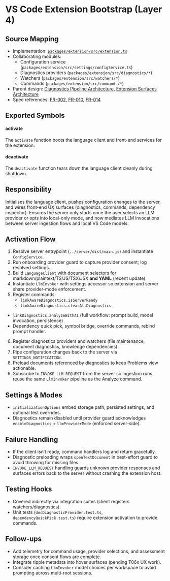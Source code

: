# VS Code Extension Bootstrap (Layer 4)

## Source Mapping
- Implementation: [`packages/extension/src/extension.ts`](../../../packages/extension/src/extension.ts)
- Collaborating modules:
  - Configuration service (`packages/extension/src/settings/configService.ts`)
  - Diagnostics providers (`packages/extension/src/diagnostics/*`)
  - Watchers (`packages/extension/src/watchers/*`)
  - Commands (`packages/extension/src/commands/*`)
- Parent design: [Diagnostics Pipeline Architecture](../../layer-3/diagnostics-pipeline.mdmd.md), [Extension Surfaces Architecture](../../layer-3/extension-surfaces.mdmd.md)
- Spec references: [FR-002](../../../specs/001-link-aware-diagnostics/spec.md#functional-requirements), [FR-010](../../../specs/001-link-aware-diagnostics/spec.md#functional-requirements), [FR-014](../../../specs/001-link-aware-diagnostics/spec.md#functional-requirements)

## Exported Symbols

#### activate
The `activate` function boots the language client and front-end services for the extension.

#### deactivate
The `deactivate` function tears down the language client cleanly during shutdown.

## Responsibility
Initialises the language client, pushes configuration changes to the server, and wires front-end UX surfaces (diagnostics, commands, dependency inspector). Ensures the server only starts once the user selects an LLM provider or opts into local-only mode, and now mediates LLM invocations between server ingestion flows and local VS Code models.

## Activation Flow
1. Resolve server entrypoint (`../server/dist/main.js`) and instantiate `ConfigService`.
2. Run onboarding provider guard to capture provider consent; log resolved settings.
3. Build `LanguageClient` with document selectors for markdown/plaintext/TS/JS/TSX/JSX **and YAML** (recent update).
4. Instantiate `LlmInvoker` with settings accessor so extension and server share provider-mode enforcement.
5. Register commands:
   - `linkAwareDiagnostics.isServerReady`
   - `linkAwareDiagnostics.clearAllDiagnostics`
  - `linkDiagnostics.analyzeWithAI` (full workflow: prompt build, model invocation, persistence)
   - Dependency quick pick, symbol bridge, override commands, rebind prompt handler.
6. Register diagnostics providers and watchers (file maintenance, document diagnostics, knowledge dependencies).
7. Pipe configuration changes back to the server via `SETTINGS_NOTIFICATION`.
8. Preload documents referenced by diagnostics to keep Problems view actionable.
9. Subscribe to `INVOKE_LLM_REQUEST` from the server so ingestion runs reuse the same `LlmInvoker` pipeline as the Analyze command.

## Settings & Modes
- `initializationOptions` embed storage path, persisted settings, and optional test overrides.
- Diagnostics remain disabled until provider guard acknowledges `enableDiagnostics` + `llmProviderMode` (enforced server-side).

## Failure Handling
- If the client isn’t ready, command handlers log and return gracefully.
- Diagnostic preloading wraps `openTextDocument` in best-effort guard to avoid throwing for missing files.
- `INVOKE_LLM_REQUEST` handling guards unknown provider responses and surfaces errors back to the server without crashing the extension host.

## Testing Hooks
- Covered indirectly via integration suites (client registers watchers/diagnostics).
- Unit tests (`docDiagnosticProvider.test.ts`, `dependencyQuickPick.test.ts`) require extension activation to provide commands.

## Follow-ups
- Add telemetry for command usage, provider selections, and assessment storage once consent flows are complete.
- Integrate ripple metadata into hover surfaces (pending T06x UX work).
- Consider caching `LlmInvoker` model choices per workspace to avoid prompting across multi-root sessions.
